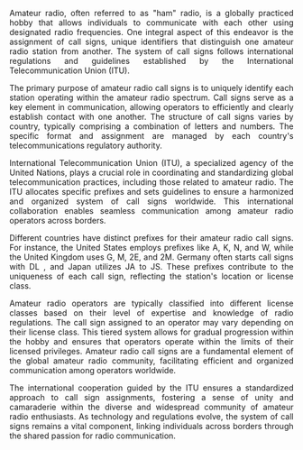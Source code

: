 <p style="text-align:justify;">Amateur radio, often referred to as "ham" radio, is a globally practiced hobby that allows individuals to communicate with each other using designated radio frequencies. One integral aspect of this endeavor is the assignment of call signs, unique identifiers that distinguish one amateur radio station from another. The system of call signs follows international regulations and guidelines established by the International Telecommunication Union (ITU).</p>

<p style="text-align:justify;">The primary purpose of amateur radio call signs is to uniquely identify each station operating within the amateur radio spectrum. Call signs serve as a key element in communication, allowing operators to efficiently and clearly establish contact with one another. The structure of call signs varies by country, typically comprising a combination of letters and numbers. The specific format and assignment are managed by each country's telecommunications regulatory authority.</p>

<p style="text-align:justify;">International Telecommunication Union (ITU), a specialized agency of the United Nations, plays a crucial role in coordinating and standardizing global telecommunication practices, including those related to amateur radio. The ITU allocates specific prefixes and sets guidelines to ensure a harmonized and organized system of call signs worldwide. This international collaboration enables seamless communication among amateur radio operators across borders.</p>

<p style="text-align:justify;">Different countries have distinct prefixes for their amateur radio call signs. For instance, the United States employs prefixes like A, K, N, and W, while the United Kingdom uses G, M, 2E, and 2M. Germany often starts call signs with DL , and Japan utilizes JA to JS. These prefixes contribute to the uniqueness of each call sign, reflecting the station's location or license class.</p>

<p style="text-align:justify;">Amateur radio operators are typically classified into different license classes based on their level of expertise and knowledge of radio regulations. The call sign assigned to an operator may vary depending on their license class. This tiered system allows for gradual progression within the hobby and ensures that operators operate within the limits of their licensed privileges. Amateur radio call signs are a fundamental element of the global amateur radio community, facilitating efficient and organized communication among operators worldwide.</p>

<p style="text-align:justify;">The international cooperation guided by the ITU ensures a standardized approach to call sign assignments, fostering a sense of unity and camaraderie within the diverse and widespread community of amateur radio enthusiasts. As technology and regulations evolve, the system of call signs remains a vital component, linking individuals across borders through the shared passion for radio communication.</p>
